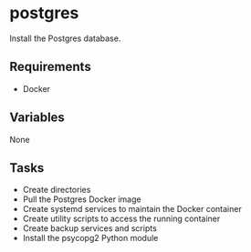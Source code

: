 # postgres

Install the Postgres database.

## Requirements

* Docker

## Variables

None

## Tasks

* Create directories
* Pull the Postgres Docker image
* Create systemd services to maintain the Docker container
* Create utility scripts to access the running container
* Create backup services and scripts
* Install the psycopg2 Python module
